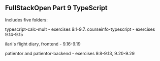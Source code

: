 ## FullStackOpen Part 9 TypeScript

Includes five folders:

typescript-calc-mult - exercises 9.1-9.7.
courseinfo-typescript - exercises 9.14-9.15

ilari's flight diary, frontend - 9.16-9.19

patientor and patientor-backend - exercises 9.8-9.13, 9.20-9.29
